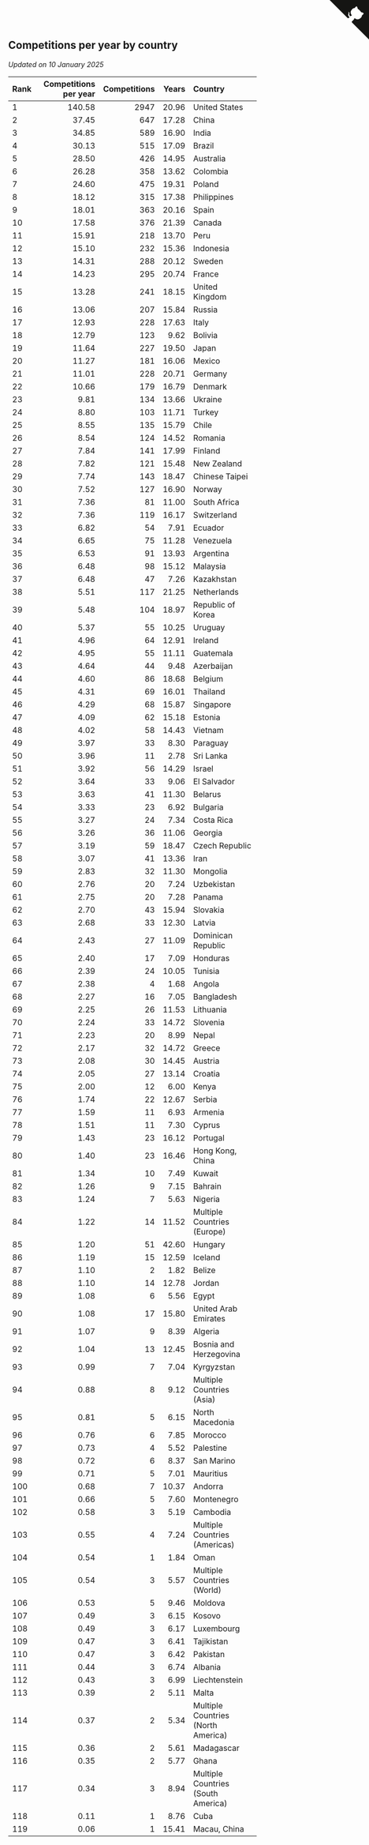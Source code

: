 ## Competitions per year by country

*Updated on 10 January 2025*

| Rank | Competitions per year | Competitions | Years | Country |
| :--- | ---: | ---: | ---: | :--- |
| 1 | 140.58 | 2947 | 20.96 | United States |
| 2 | 37.45 | 647 | 17.28 | China |
| 3 | 34.85 | 589 | 16.90 | India |
| 4 | 30.13 | 515 | 17.09 | Brazil |
| 5 | 28.50 | 426 | 14.95 | Australia |
| 6 | 26.28 | 358 | 13.62 | Colombia |
| 7 | 24.60 | 475 | 19.31 | Poland |
| 8 | 18.12 | 315 | 17.38 | Philippines |
| 9 | 18.01 | 363 | 20.16 | Spain |
| 10 | 17.58 | 376 | 21.39 | Canada |
| 11 | 15.91 | 218 | 13.70 | Peru |
| 12 | 15.10 | 232 | 15.36 | Indonesia |
| 13 | 14.31 | 288 | 20.12 | Sweden |
| 14 | 14.23 | 295 | 20.74 | France |
| 15 | 13.28 | 241 | 18.15 | United Kingdom |
| 16 | 13.06 | 207 | 15.84 | Russia |
| 17 | 12.93 | 228 | 17.63 | Italy |
| 18 | 12.79 | 123 | 9.62 | Bolivia |
| 19 | 11.64 | 227 | 19.50 | Japan |
| 20 | 11.27 | 181 | 16.06 | Mexico |
| 21 | 11.01 | 228 | 20.71 | Germany |
| 22 | 10.66 | 179 | 16.79 | Denmark |
| 23 | 9.81 | 134 | 13.66 | Ukraine |
| 24 | 8.80 | 103 | 11.71 | Turkey |
| 25 | 8.55 | 135 | 15.79 | Chile |
| 26 | 8.54 | 124 | 14.52 | Romania |
| 27 | 7.84 | 141 | 17.99 | Finland |
| 28 | 7.82 | 121 | 15.48 | New Zealand |
| 29 | 7.74 | 143 | 18.47 | Chinese Taipei |
| 30 | 7.52 | 127 | 16.90 | Norway |
| 31 | 7.36 | 81 | 11.00 | South Africa |
| 32 | 7.36 | 119 | 16.17 | Switzerland |
| 33 | 6.82 | 54 | 7.91 | Ecuador |
| 34 | 6.65 | 75 | 11.28 | Venezuela |
| 35 | 6.53 | 91 | 13.93 | Argentina |
| 36 | 6.48 | 98 | 15.12 | Malaysia |
| 37 | 6.48 | 47 | 7.26 | Kazakhstan |
| 38 | 5.51 | 117 | 21.25 | Netherlands |
| 39 | 5.48 | 104 | 18.97 | Republic of Korea |
| 40 | 5.37 | 55 | 10.25 | Uruguay |
| 41 | 4.96 | 64 | 12.91 | Ireland |
| 42 | 4.95 | 55 | 11.11 | Guatemala |
| 43 | 4.64 | 44 | 9.48 | Azerbaijan |
| 44 | 4.60 | 86 | 18.68 | Belgium |
| 45 | 4.31 | 69 | 16.01 | Thailand |
| 46 | 4.29 | 68 | 15.87 | Singapore |
| 47 | 4.09 | 62 | 15.18 | Estonia |
| 48 | 4.02 | 58 | 14.43 | Vietnam |
| 49 | 3.97 | 33 | 8.30 | Paraguay |
| 50 | 3.96 | 11 | 2.78 | Sri Lanka |
| 51 | 3.92 | 56 | 14.29 | Israel |
| 52 | 3.64 | 33 | 9.06 | El Salvador |
| 53 | 3.63 | 41 | 11.30 | Belarus |
| 54 | 3.33 | 23 | 6.92 | Bulgaria |
| 55 | 3.27 | 24 | 7.34 | Costa Rica |
| 56 | 3.26 | 36 | 11.06 | Georgia |
| 57 | 3.19 | 59 | 18.47 | Czech Republic |
| 58 | 3.07 | 41 | 13.36 | Iran |
| 59 | 2.83 | 32 | 11.30 | Mongolia |
| 60 | 2.76 | 20 | 7.24 | Uzbekistan |
| 61 | 2.75 | 20 | 7.28 | Panama |
| 62 | 2.70 | 43 | 15.94 | Slovakia |
| 63 | 2.68 | 33 | 12.30 | Latvia |
| 64 | 2.43 | 27 | 11.09 | Dominican Republic |
| 65 | 2.40 | 17 | 7.09 | Honduras |
| 66 | 2.39 | 24 | 10.05 | Tunisia |
| 67 | 2.38 | 4 | 1.68 | Angola |
| 68 | 2.27 | 16 | 7.05 | Bangladesh |
| 69 | 2.25 | 26 | 11.53 | Lithuania |
| 70 | 2.24 | 33 | 14.72 | Slovenia |
| 71 | 2.23 | 20 | 8.99 | Nepal |
| 72 | 2.17 | 32 | 14.72 | Greece |
| 73 | 2.08 | 30 | 14.45 | Austria |
| 74 | 2.05 | 27 | 13.14 | Croatia |
| 75 | 2.00 | 12 | 6.00 | Kenya |
| 76 | 1.74 | 22 | 12.67 | Serbia |
| 77 | 1.59 | 11 | 6.93 | Armenia |
| 78 | 1.51 | 11 | 7.30 | Cyprus |
| 79 | 1.43 | 23 | 16.12 | Portugal |
| 80 | 1.40 | 23 | 16.46 | Hong Kong, China |
| 81 | 1.34 | 10 | 7.49 | Kuwait |
| 82 | 1.26 | 9 | 7.15 | Bahrain |
| 83 | 1.24 | 7 | 5.63 | Nigeria |
| 84 | 1.22 | 14 | 11.52 | Multiple Countries (Europe) |
| 85 | 1.20 | 51 | 42.60 | Hungary |
| 86 | 1.19 | 15 | 12.59 | Iceland |
| 87 | 1.10 | 2 | 1.82 | Belize |
| 88 | 1.10 | 14 | 12.78 | Jordan |
| 89 | 1.08 | 6 | 5.56 | Egypt |
| 90 | 1.08 | 17 | 15.80 | United Arab Emirates |
| 91 | 1.07 | 9 | 8.39 | Algeria |
| 92 | 1.04 | 13 | 12.45 | Bosnia and Herzegovina |
| 93 | 0.99 | 7 | 7.04 | Kyrgyzstan |
| 94 | 0.88 | 8 | 9.12 | Multiple Countries (Asia) |
| 95 | 0.81 | 5 | 6.15 | North Macedonia |
| 96 | 0.76 | 6 | 7.85 | Morocco |
| 97 | 0.73 | 4 | 5.52 | Palestine |
| 98 | 0.72 | 6 | 8.37 | San Marino |
| 99 | 0.71 | 5 | 7.01 | Mauritius |
| 100 | 0.68 | 7 | 10.37 | Andorra |
| 101 | 0.66 | 5 | 7.60 | Montenegro |
| 102 | 0.58 | 3 | 5.19 | Cambodia |
| 103 | 0.55 | 4 | 7.24 | Multiple Countries (Americas) |
| 104 | 0.54 | 1 | 1.84 | Oman |
| 105 | 0.54 | 3 | 5.57 | Multiple Countries (World) |
| 106 | 0.53 | 5 | 9.46 | Moldova |
| 107 | 0.49 | 3 | 6.15 | Kosovo |
| 108 | 0.49 | 3 | 6.17 | Luxembourg |
| 109 | 0.47 | 3 | 6.41 | Tajikistan |
| 110 | 0.47 | 3 | 6.42 | Pakistan |
| 111 | 0.44 | 3 | 6.74 | Albania |
| 112 | 0.43 | 3 | 6.99 | Liechtenstein |
| 113 | 0.39 | 2 | 5.11 | Malta |
| 114 | 0.37 | 2 | 5.34 | Multiple Countries (North America) |
| 115 | 0.36 | 2 | 5.61 | Madagascar |
| 116 | 0.35 | 2 | 5.77 | Ghana |
| 117 | 0.34 | 3 | 8.94 | Multiple Countries (South America) |
| 118 | 0.11 | 1 | 8.76 | Cuba |
| 119 | 0.06 | 1 | 15.41 | Macau, China |


<a href="https://github.com/JustinTimeCuber/wca_statistics" class="github-corner" aria-label="View source on Github"><svg width="80" height="80" viewBox="0 0 250 250" style="fill:#151513; color:#fff; position: absolute; top: 0; border: 0; right: 0;" aria-hidden="true"><path d="M0,0 L115,115 L130,115 L142,142 L250,250 L250,0 Z"></path><path d="M128.3,109.0 C113.8,99.7 119.0,89.6 119.0,89.6 C122.0,82.7 120.5,78.6 120.5,78.6 C119.2,72.0 123.4,76.3 123.4,76.3 C127.3,80.9 125.5,87.3 125.5,87.3 C122.9,97.6 130.6,101.9 134.4,103.2" fill="currentColor" style="transform-origin: 130px 106px;" class="octo-arm"></path><path d="M115.0,115.0 C114.9,115.1 118.7,116.5 119.8,115.4 L133.7,101.6 C136.9,99.2 139.9,98.4 142.2,98.6 C133.8,88.0 127.5,74.4 143.8,58.0 C148.5,53.4 154.0,51.2 159.7,51.0 C160.3,49.4 163.2,43.6 171.4,40.1 C171.4,40.1 176.1,42.5 178.8,56.2 C183.1,58.6 187.2,61.8 190.9,65.4 C194.5,69.0 197.7,73.2 200.1,77.6 C213.8,80.2 216.3,84.9 216.3,84.9 C212.7,93.1 206.9,96.0 205.4,96.6 C205.1,102.4 203.0,107.8 198.3,112.5 C181.9,128.9 168.3,122.5 157.7,114.1 C157.9,116.9 156.7,120.9 152.7,124.9 L141.0,136.5 C139.8,137.7 141.6,141.9 141.8,141.8 Z" fill="currentColor" class="octo-body"></path></svg></a><style>.github-corner:hover .octo-arm{animation:octocat-wave 560ms ease-in-out}@keyframes octocat-wave{0%,100%{transform:rotate(0)}20%,60%{transform:rotate(-25deg)}40%,80%{transform:rotate(10deg)}}@media (max-width:500px){.github-corner:hover .octo-arm{animation:none}.github-corner .octo-arm{animation:octocat-wave 560ms ease-in-out}}</style>
